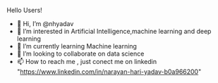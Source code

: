 Hello Users!

- 👋 Hi, I’m @nhyadav
- 👀 I’m interested in Artificial Intelligence,machine learning and deep learning
- 🌱 I’m currently learning  Machine learning
- 💞️ I’m looking to collaborate on data science
- 📫 How to reach me , just conect me on linkedin "https://www.linkedin.com/in/narayan-hari-yadav-b0a966200"

<!---
nhyadav/nhyadav is a ✨ special ✨ repository because its `README.md` (this file) appears on your GitHub profile.
You can click the Preview link to take a look at your changes.
--->

